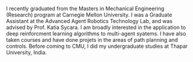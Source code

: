 <!-- ---
permalink: /
title: "About me"
excerpt: "About me"
author_profile: true
redirect_from: 
  - /about/
  - /about.html
--- -->

I recently graduated from the Masters in Mechanical Engineering (Research) program at Carnegie Mellon University. I was a Graduate Assistant at the Advanced Agent Robotics Technology Lab, and was advised by Prof. Katia Sycara. I am broadly interested in the application to deep reinforcment learning algorithms to multi-agent syatems. I have also taken courses and have done projets in the areas of path planning and controls. Before coming to CMU, I did my undergraduate studies at Thapar University, India.
